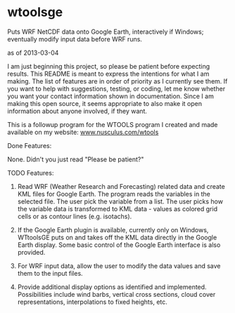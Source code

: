 wtoolsge
========

Puts WRF NetCDF data onto Google Earth, interactively if Windows; eventually modify input data before WRF runs.

as of 2013-03-04

I am just beginning this project, so please be patient before expecting results. This README is meant to express the intentions for what I am making. The list of features are in order of priority as I currently see them. If you want to help with suggestions, testing, or coding, let me know whether you want your contact information shown in documentation. Since I am making this open source, it seems appropriate to also make it open information about anyone involved, if they want.

This is a followup program for the WTOOLS program I created and made available on my website: www.nusculus.com/wtools


Done Features:

None. Didn't you just read "Please be patient?"


TODO Features:

1) Read WRF (Weather Research and Forecasting) related data and create KML files for Google Earth. The program reads the variables in the selected file. The user pick the variable from a list. The user picks how the variable data is transformed to KML data - values as colored grid cells or as contour lines (e.g. isotachs).

2) If the Google Earth plugin is available, currently only on Windows, WTtoolsGE puts on and takes off the KML data directly in the Google Earth display. Some basic control of the Google Earth interface is also provided.

3) For WRF input data, allow the user to modify the data values and save them to the input files. 

4) Provide additional display options as identified and implemented. Possibilities include wind barbs, vertical cross sections, cloud cover representations, interpolations to fixed heights, etc.

